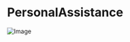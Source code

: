 # PersonalAssistance

![Image](https://github.com/user-attachments/assets/fcd25fbc-5323-4b81-8d7b-5d46ac1849e1)
